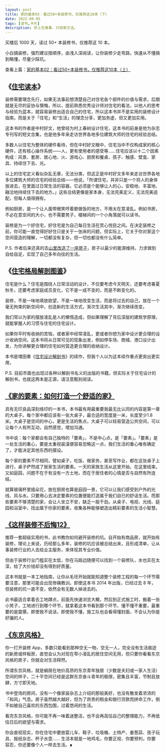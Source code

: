 ```yaml
---
layout: post
title: 家的基本03：看过50+本装修书，仅推荐这10本（下）
date: 2022-09-05
tags: [读书,卡片]
description: 世上无难事，只怕笨方法。
---
```



买楼后 1000 天，读过 50+ 本装修书，仅推荐这 10 本。 

小白搞装修，强烈建议按顺序，由浅入深阅读，让你装修少走弯路，快速从不懂搞到略懂，尽量少踩坑。

查看上篇：[家的基本02：看过50+本装修书，仅推荐这10本（上）](http://newsletter.hardwaylab.com/issues/02-50-10-1332667)

## 《[住宅读本](https://book.douban.com/subject/30383598/)》

装修需要理念先行，如果无法事前想清楚自己对住宅各个部件的价值与需求，后期就是无尽的妥协与懊悔，所以，提前熟悉优秀设计师对住宅的看法，以他人的思考与经验为蓝本，就容易装修出适合自己的住宅，所以这本书并不是实用的装修设计指南，而是关于「住宅」和“生活」的理念分享，更加务虚，但又更加实用。

这本书的作者是中村好文，他曾经为村上春树设计住宅，这本书的前身是他为杂志专刊写的短文合集，也是他多年来走访世界各地多位建筑大师的住宅的经验总结。

多数人以住宅为整体的硬件看待，但在中村好文眼中，住宅当中不仅构成家的核心硬件，还有核心操作系统——人，更有使用者的感受等……住宅应该以十二个因素构成：风景、套房、居心地、火、游戏心、厨房和餐桌、孩子、触感、壁龛、家具、持续住下去、光。

以上的住宅定义看似杂乱无章，无法分类，但这正是中村好文多年来走访世界各地多位建筑大师的住宅的经验总结——他说，「所谓住宅，并非只是一个将人的身体放进去，在里面过日常生活的容器，它必须是个能够让人的心，安稳地、丰富地、融洽地持续住下去的地方。」这些总结更像是家本身，无法完美定义，无法完美适配，但每人值得拥有。

例如厨房，是一个让人面带微笑哼着歌做饭的地方，不用太在意凌乱。例如书房，不必在意空间的大小，也不需要凳子，楼梯间的一个小角落就可以读书。

装修是为一个好住宅，好住宅是为自己每日生活在赏心悦目之间。在决定装修之前，你可能一直觉得好好住只是关于一张床的问题，但实际上，它关于你对家这个空间营造的理解，一切都没有复杂，但一切也都没有什么简单。

P.S. 作者后来还真的去[山里改造了一座房子](https://book.douban.com/subject/26681392/)，房子以最少的能源维持，力求做到自给自足，实现了自己多年向往的生活。

## 《[住宅格局解剖图鉴](https://book.douban.com/subject/26127475/)》

住宅是什么？住宅是围绕人日常活动的设计，不仅要考虑今天明天，还要考虑春夏秋冬，还要考虑家庭成员变化，它不是一成不变的，而是不断变化的。

装修，不是一味地填放欲望，不是一味地改变生活，而是将过去的自己，放在一个毫无拘束的新空间中，创造新的生活方式，渐次生活其中，渐次继续改变。

我们常以为家的摆放凌乱是人的懒惰造成，但如果理解了背后深层的建筑学原理，就能掌握人的习惯与住宅的住宅设计。

如果你平时有收纳的苦恼，或者家中经常凌乱，更或者你想为家中设计更合理的设计收纳空间，这本书将从日常可见的现象出发，例如停车场、商城、港口设计出发，为你讲解更合理的住宅如何营造更合理的收纳设计。

本书是増田奏《[住宅设计解剖书](https://book.douban.com/subject/25732461/)》的续作，但我个人以为这本续作重点更突出更实用，

P.S. 目前市面也出现过各种以解剖书名义的出版的书籍，但实际关于住宅设计的解剖书，也就这两本是正源，请注意甄别阅读。

## [《家的要素：如何打造一个舒适的家》](https://book.douban.com/subject/4746128/)

具有无印良品深刻烙印的一本书，本书最有用最重要我最无比认同的内容是第一章的大桌子。每个家中都应该有一张大桌子，最合适的宽度是一米，长度至少1.8米。大桌子是空间的中心，更是生活的焦点，大桌子可以轻易营造公共空间，可以让每个人有所互动，自然感觉，增加沟通。

书中说：每个家都会有自己独特的「要素」，不是中心点，是「要素」。「要素」是一处生活的重心，要是太重视装潢便容易忽略这一点，我们生活的重心唯有确定了，才能决定其他东西的摆设。

每个家的要素不尽相同，譬如桌子，吃饭、做家务，甚至写作业，都在这张桌子上进行，桌子俨然成了居家生活的要素。一天的家族生活从这里开始，在这里结束。又如庭园，问题不在于有没有一方土地，而在于居住者的心情是否与自然有所连结。

就算玻璃杯里插朵花，放在厨房也算是庭园一景，它可以让我们感受到户外的光线、风与水。只要用心去决定要素的位置便能打造属于我们自已的舒话生活。而那些要素不够清楚的家，会让人坐立不安，缺乏一股干劲。从桌子、电视、光线、庭园和浴室中，找出属于你家的要素，收集各种能够塑造出精彩要素的生活小智慧。

## [《这样装修不后悔12》](https://book.douban.com/subject/25858712/)

推荐一套超级实用的书，此书教你如何避开装修的坑。自开始有商品房，就开始有装修，理论上来说，历经那么多年，装修的坑应该被总结出来，且形成清单，让从事装修行业的人去给业主服务，来体现其专业价值。

但由于装修行业门槛实在太低，你在马路边随便可以找到一个装修队，水也实在太深，给了大价钱却没有得到好质量。

这本书就是一本工地指南，让你从毛坯开始就能知道整个装修工程的每一个环节需要注意，那里可能会出现惨痛教训。即使这本书 2014 年出版，已经过去 8 年，但装修的坑一直不变，依然会有无数人掉进去的。

此书最适合拿着去工地蹲点，前面先快速浏览大概，然后到正式施工时，搬着一张小凳子，工地进行到哪个环节，就拿着这本书看到那个环节，懂不懂不重要，最重要的是震慑，即使我不说话，即使我不懂，施工队也会看得懂封面，不会认为你是好骗的人。

## [《东京风格》](https://book.douban.com/subject/33301294/)

你一打开装修 App，多数只能看到那种空无一物，空无一人，完全没有生活痕迹的新房或样板房，直觉会认为对现在窄小凌乱的居住空间无用，但只要你看看东京风格的房子，你就会对生活释然。

所谓东京风格，就是蜗居在地价高昂的东京青年独居（少数是夫妇或一家人生活）空间的样子，二十平空间已经是这群东京奋斗青年的极限，密集且丰富，节制且放肆，方寸即天地。

书中登场的房间，没有一个像家装杂志上介绍的那般美好，也没有散发着浓浓的「和风」气息。房子虽然越大越好，但为了昂贵的租金和银行贷款而拼命工作，倒不如被自己喜欢的东西包围，过着悠闲的生活。

看完东京风格，你可能不再一味着迷整洁，也不会再高估自己的整理能力，不再低估日后的欲望与需求。

你会直视现实，你在住宅中要放婴儿车、鞋子、垃圾桶、土特产、姜葱蒜、孩子玩具、报纸杂志、杯子水壶…… 生活本就是一地鸡毛，你要正视、你要预判，你要容忍，你还要像个人一样去生活。∎
